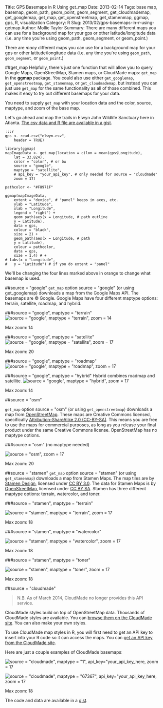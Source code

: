 Title: GPS Basemaps in R Using get_map
Date: 2013-02-14
Tags: base map, basemap, geom_path, geom_point, geom_segment, get_cloudmademap, get_googlemap, get_map, get_openstreetmap, get_stamenmap, ggmap, gps, R, visualization
Category: R
Slug: 2013/02/gps-basemaps-in-r-using-getmap
Author: Mollie Taylor
Summary: There are many different maps you can use for a background map for your gps or other latitude/longitude data (i.e. any time you're using geom_path, geom_segment, or geom_point.)

There are *many* different maps you can use for a background map for your gps or other latitude/longitude data (i.e. any time you're using ```geom_path```, ```geom_segment```, or ```geom_point```.)

##get_map
Helpfully, there's just one function that will allow you to query Google Maps, OpenStreetMap, Stamen maps, or CloudMade maps: ```get_map``` in the **ggmap** package. You could also use either ```get_googlemap```, ```get_openstreetmap```, ```get_stamenmap```, or ```get_cloudmademap```, but instead you can just use ```get_map``` for the same functionality as all of those combined. This makes it easy to try out different basemaps for your data.

You need to supply ```get_map``` with your location data and the color, source, maptype, and zoom of the base map.

Let's go ahead and map the trails in Elwyn John Wildlife Sanctuary here in Atlanta. [The csv data and R file are available in a gist](https://gist.github.com/mollietaylor/4742865).

	:::r
	gps <- read.csv("elwyn.csv",
		header = TRUE)

	library(ggmap)
	mapImageData <- get_map(location = c(lon = mean(gps$Longitude),
		lat = 33.824),
		color = "color", # or bw
		source = "google",
		maptype = "satellite",
		# api_key = "your_api_key", # only needed for source = "cloudmade"
		zoom = 17)

	pathcolor <- "#F8971F"

	ggmap(mapImageData,
		extent = "device", # "panel" keeps in axes, etc.
		ylab = "Latitude",
		xlab = "Longitude",
		legend = "right") +
		geom_path(aes(x = Longitude, # path outline
		y = Latitude),
		data = gps,
		colour = "black",
		size = 2) +
		geom_path(aes(x = Longitude, # path
		y = Latitude),
		colour = pathcolor,
		data = gps,
		size = 1.4) # +
	# labs(x = "Longitude",
	#   y = "Latitude") # if you do extent = "panel"

We'll be changing the four lines marked above in orange to change what basemap is used.

##source = "google"
```get_map``` option source = "google" (or using get_googlemap) downloads a map from the Google Maps API. The basemaps are © Google. Google Maps have four different maptype options: terrain, satellite, roadmap, and hybrid.

###source = "google", maptype = "terrain"
![source = "google", maptype = "terrain", zoom = 14]({filename}/images/r-google-terrain.png)

Max zoom: 14

###source = "google", maptype = "satellite"
![source = "google", maptype = "satellite", zoom = 17]({filename}/images/r-google-satellite.png)

Max zoom: 20

###source = "google", maptype = "roadmap"
![source = "google", maptype = "roadmap", zoom = 17]({filename}/images/r-google-roadmap.png)

###source = "google", maptype = "hybrid"
Hybrid combines roadmap and satellite.
![source = "google", maptype = "hybrid", zoom = 17]({filename}/images/r-google-hybrid.png)

Max zoom: 14

##source = "osm"

```get_map``` option source = "osm" (or using ```get_openstreetmap```) downloads a map from [OpenStreetMap](http://www.openstreetmap.org/). These maps are Creative Commons licensed, specifically [Attribution-ShareAlike 2.0 (CC-BY-SA)](http://creativecommons.org/licenses/by-sa/2.0/). This means you are free to use the maps for commercial purposes, as long as you release your final product under the same Creative Commons license. OpenStreetMap has no maptype options.


###source = "osm" (no maptype needed)

![source = "osm", zoom = 17]({filename}/images/r-osm.png)

Max zoom: 20

##source = "stamen"
```get_map``` option source = "stamen" (or using ```get_stamenmap```) downloads a map from Stamen Maps. The map tiles are by [Stamen Design](http://stamen.com/), licensed under [CC BY 3.0](http://creativecommons.org/licenses/by/3.0). The data for Stamen Maps is by [OpenStreetMap](http://openstreetmap.org/), licensed under [CC BY SA](http://creativecommons.org/licenses/by-sa/3.0). Stamen has three different maptype options: terrain, watercolor, and toner.

###source = "stamen", maptype = "terrain"

![source = "stamen", maptype = "terrain", zoom = 17]({filename}/images/r-stamen-terrain.png)

Max zoom: 18

###source = "stamen", maptype = "watercolor"

![source = "stamen", maptype = "watercolor", zoom = 17]({filename}/images/r-stamen-watercolor.png)

Max zoom: 18

###source = "stamen", maptype = "toner"

![source = "stamen", maptype = "toner", zoom = 17]({filename}/images/r-stamen-toner.png)

Max zoom: 18

##source = "cloudmade"

> N.B. As of March 2014, CloudMade no longer provides this API service.

CloudMade styles build on top of OpenStreetMap data. Thousands of CloudMade styles are available. You can [browse them on the CloudMade site](http://maps.cloudmade.com/editor#). You can also make your own styles.

To use CloudMade map styles in R, you will first need to get an API key to insert into your R code so it can access the maps. You can [get an API key from the CloudMade site](http://cloudmade.com/user/show).

Here are just a couple examples of CloudMade basemaps:

![source = "cloudmade", maptype = "1", api_key="your_api_key_here, zoom = 17]({filename}/images/r-cloudmade-1.png)

![source = "cloudmade", maptype = "67367", api_key="your_api_key_here, zoom = 17]({filename}/images/r-cloudmade-67367.png)

Max zoom: 18

The code and data are available in a [gist](https://gist.github.com/mollietaylor/4742865).


